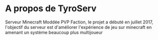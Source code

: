 # A propos de TyroServ

Serveur Minecraft Moddée PVP Faction, le projet a débuté en juillet 2017, l'objectif du serveur est d'améliorer l'expérience de jeu sur minecraft en amenant un système beaucoup plus multijoueur

